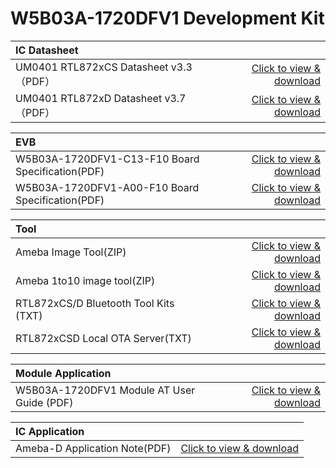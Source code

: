 
# W5B03A-1720DFV1 Development Kit




<!-- |    Module Datasheet    |      |
|:-------|------:|
| W5B03A-1720DFV1-C13-F10_Module_Datasheet_v1.0_20230330（PDF）| [Click to view & download](/assets/download/8720df/W5B03A-1720DFV1-C13-F10_Board_Specification_v1.0_20230329.pdf) |
| W5B03A-1720DFV1-A00-F10_Module_Datasheet_v1.0（PDF）| [Click to view & download](/assets/download/8720df/W5B03A-1720DFV1-A00-F10_Module_Datasheet_v1.0.pdf) | -->



|    IC Datasheet    |      |
|:-------|------:|
| UM0401 RTL872xCS Datasheet v3.3（PDF） | [Click to view & download](/assets/download/8720df/UM0401-RTL872xCS-Datasheet-v3.3.pdf) |
| UM0401 RTL872xD Datasheet v3.7（PDF） | [Click to view & download](/assets/download/8720df/UM0401-RTL872xD-Datasheet-v3.7.pdf) |

<!-- 
|   HDK     |      |
|:-------|------:|
| RTL872xCS/D HDK AM8722DM01(ZIP) | [Click to view & download](/assets/download/8720df/HDK-AM8722DM01-6V2-wi-lpf.zip) |

<!-- |    SDK    |      |
|:-------|------:|
| AmebaD SDK(ZIP) | [点击下载](/assets/download/8720df/sdk-amebad_v6.2d-RC.zip) | -->




|    EVB    |      |
|:-------|------:|
| W5B03A-1720DFV1-C13-F10 Board Specification(PDF) | [Click to view & download](/assets/download/8720df/W5B03A-1720DFV1-C13-F10_Board_Specification_v1.0_20230329.pdf) |
| W5B03A-1720DFV1-A00-F10 Board Specification(PDF) | [Click to view & download](/assets/download/8720df/W5B03A-1720DFV1-A00-F10_Board_Specification_v1.0.pdf) |



|    Tool    |      |
|:-------|------:|
| Ameba Image Tool(ZIP) | [Click to view & download](/assets/download/8720df/Ameba-Image_Tool.zip) |
| Ameba 1to10 image tool(ZIP) | [Click to view & download](/assets/download/8720df/ameba-1to10-image-tool-v2.3.zip) |
| RTL872xCS/D Bluetooth Tool Kits (TXT) | [Click to view & download](/assets/download/8720df/RTL872xCSD-Bluetooth-Tool-Kits.txt) |
| RTL872xCSD Local OTA Server(TXT) | [Click to view & download](/assets/download/8720df/RTL872xCSD-Local-OTA-Server.txt) |


|    Module Application    |      |
|:-------|------:|
| W5B03A-1720DFV1 Module AT User Guide (PDF) | [Click to view & download](/assets/download/8720df/AT用户指南User-Guide-for-AT-command.pdf) |


|    IC Application    |      |
|:-------|------:|
| Ameba-D Application Note(PDF) | [Click to view & download](/assets/download/8720df/AN0400-Ameba-D-Application-Note-v17.pdf) | -->


